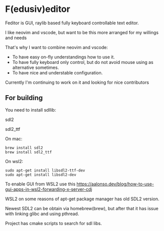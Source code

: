 # F(edusiv)editor

Feditor is GUI, raylib based fully keyboard controllable text editor.

I like neovim and vscode, but want to be this more arranged for my willings and needs

That's why I want to combine neovim and vscode:
* To have easy on-fly understandings how to use it.
* To have fully keyboard only control, but do not avoid mouse using as alternative sometimes.
* To have nice and understable configuration.

Currently I'm continuing to work on it and looking for nice contributors

## For building
You need to install sdllib:

sdl2

sdl2_ttf

On mac:
```
brew install sdl2
brew install sdl2_ttf
```

On wsl2:
```
sudo apt-get install libsdl2-ttf-dev
sudo apt-get install libsdl2-dev
```
To enable GUI from WSL2 use this
https://aalonso.dev/blog/how-to-use-gui-apps-in-wsl2-forwarding-x-server-cdj

WSL2 on some reasons of apt-get package manager has old SDL2 version.

Newest SDL2 can be obtain via homebrew(brew), but after that it has issue with linking glibc and using pthread.

Project has cmake scripts to search for sdl libs.
